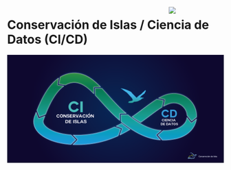 <a href="https://www.islas.org.mx/"><img src="https://www.islas.org.mx/img/logo.svg" align="right" width="128" /></a>

# Conservación de Islas / Ciencia de Datos (CI/CD)

<a href="https://www.islas.org.mx/">![banner](profile/banner_ci-cd.png)</a>

<!--

**Here are some ideas to get you started:**

🙋‍♀️ A short introduction - what is your organization all about?
🌈 Contribution guidelines - how can the community get involved?
👩‍💻 Useful resources - where can the community find your docs? Is there anything else the community should know?
🍿 Fun facts - what does your team eat for breakfast?
🧙 Remember, you can do mighty things with the power of [Markdown](https://docs.github.com/github/writing-on-github/getting-started-with-writing-and-formatting-on-github/basic-writing-and-formatting-syntax)
-->
